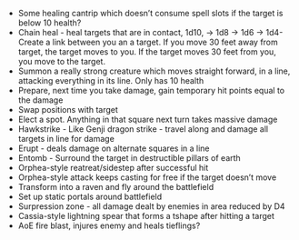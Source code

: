- Some healing cantrip which doesn’t consume spell slots if the target is below 10 health?
- Chain heal - heal targets that are in contact, 1d10, -> 1d8 -> 1d6 -> 1d4- Create a link between you an a target. If you move 30 feet away from target, the target moves to you. If the target moves 30 feet from you, you move to the target.
- Summon a really strong creature which moves straight forward, in a line, attacking everything in its line. Only has 10 health
- Prepare, next time you take damage, gain temporary hit points equal to the damage
- Swap positions with target
- Elect a spot. Anything in that square next turn takes massive damage
- Hawkstrike - Like Genji dragon strike - travel along and damage all targets in line for damage
- Erupt - deals damage on alternate squares in a line
- Entomb - Surround the target in destructible pillars of earth
- Orphea-style reatreat/sidestep after successful hit
- Orphea-style attack keeps casting for free if the target doesn’t move
- Transform into a raven and fly around the battlefield
- Set up static portals around battlefield
- Surpression zone - all damage dealt by enemies in area reduced by D4
- Cassia-style lightning spear that forms a tshape after hitting a target
- AoE fire blast, injures enemy and heals tieflings?